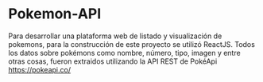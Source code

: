 # Pokemon-API

Para desarrollar una plataforma web de listado y visualización de pokemons, para la construcción de este proyecto se utilizó ReactJS. Todos los datos sobre pokémons como nombre, número, tipo, imagen y entre otras cosas, fueron extraidos utilizando la API REST de PokéApi https://pokeapi.co/
